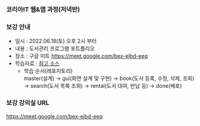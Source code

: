 ### 코리아IT 웹&앱 과정(저녁반)
<!--
**yonggyo1125/yonggyo1125** is a ✨ _special_ ✨ repository because its `README.md` (this file) appears on your GitHub profile.

Here are some ideas to get you started:

- 🔭 I’m currently working on ...
- 🌱 I’m currently learning ...
- 👯 I’m looking to collaborate on ...
- 🤔 I’m looking for help with ...
- 💬 Ask me about ...
- 📫 How to reach me: ...
- 😄 Pronouns: ...
- ⚡ Fun fact: ...
-->

### 보강 안내
- 일시 : 2022.06.18(토) 오후 2시 부터
- 내용 : 도서관리 프로그램 포트폴리오
- 장소 : 구글 미트  https://meet.google.com/bex-ejbd-eeq
- 학습자료 : [참고 소스](https://github.com/yonggyo1125/LibraryProject) 
  - 학습 순서(레포지토리)<br>master(설계) -> gui(화면 설계 및 구현) -> book(도서 등록, 수정, 삭제, 조회) -> search(도서 목록 조회) -> rental(도서 대여, 반납 등) -> done(배포)

### 보강 강의실 URL
https://meet.google.com/bex-ejbd-eeq
